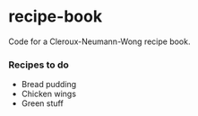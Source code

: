 # recipe-book
Code for a Cleroux-Neumann-Wong recipe book.

### Recipes to do
* Bread pudding
* Chicken wings
* Green stuff